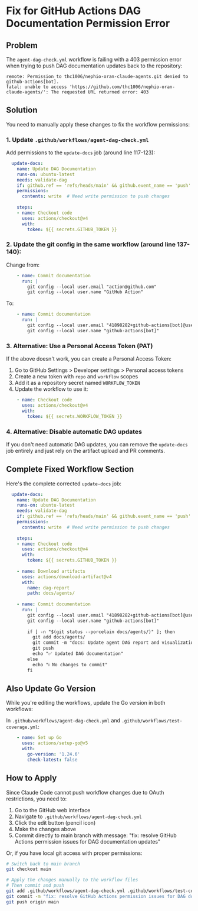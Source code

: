 # Fix for GitHub Actions DAG Documentation Permission Error

## Problem
The `agent-dag-check.yml` workflow is failing with a 403 permission error when trying to push DAG documentation updates back to the repository:

```
remote: Permission to thc1006/nephio-oran-claude-agents.git denied to github-actions[bot].
fatal: unable to access 'https://github.com/thc1006/nephio-oran-claude-agents/': The requested URL returned error: 403
```

## Solution

You need to manually apply these changes to fix the workflow permissions:

### 1. Update `.github/workflows/agent-dag-check.yml`

Add permissions to the `update-docs` job (around line 117-123):

```yaml
  update-docs:
    name: Update DAG Documentation
    runs-on: ubuntu-latest
    needs: validate-dag
    if: github.ref == 'refs/heads/main' && github.event_name == 'push'
    permissions:
      contents: write  # Need write permission to push changes
    
    steps:
    - name: Checkout code
      uses: actions/checkout@v4
      with:
        token: ${{ secrets.GITHUB_TOKEN }}
```

### 2. Update the git config in the same workflow (around line 137-140):

Change from:
```yaml
    - name: Commit documentation
      run: |
        git config --local user.email "action@github.com"
        git config --local user.name "GitHub Action"
```

To:
```yaml
    - name: Commit documentation
      run: |
        git config --local user.email "41898282+github-actions[bot]@users.noreply.github.com"
        git config --local user.name "github-actions[bot]"
```

### 3. Alternative: Use a Personal Access Token (PAT)

If the above doesn't work, you can create a Personal Access Token:

1. Go to GitHub Settings > Developer settings > Personal access tokens
2. Create a new token with `repo` and `workflow` scopes
3. Add it as a repository secret named `WORKFLOW_TOKEN`
4. Update the workflow to use it:

```yaml
    - name: Checkout code
      uses: actions/checkout@v4
      with:
        token: ${{ secrets.WORKFLOW_TOKEN }}
```

### 4. Alternative: Disable automatic DAG updates

If you don't need automatic DAG updates, you can remove the `update-docs` job entirely and just rely on the artifact upload and PR comments.

## Complete Fixed Workflow Section

Here's the complete corrected `update-docs` job:

```yaml
  update-docs:
    name: Update DAG Documentation
    runs-on: ubuntu-latest
    needs: validate-dag
    if: github.ref == 'refs/heads/main' && github.event_name == 'push'
    permissions:
      contents: write  # Need write permission to push changes
    
    steps:
    - name: Checkout code
      uses: actions/checkout@v4
      with:
        token: ${{ secrets.GITHUB_TOKEN }}
        
    - name: Download artifacts
      uses: actions/download-artifact@v4
      with:
        name: dag-report
        path: docs/agents/
        
    - name: Commit documentation
      run: |
        git config --local user.email "41898282+github-actions[bot]@users.noreply.github.com"
        git config --local user.name "github-actions[bot]"
        
        if [ -n "$(git status --porcelain docs/agents/)" ]; then
          git add docs/agents/
          git commit -m "docs: Update agent DAG report and visualization [skip ci]"
          git push
          echo "✅ Updated DAG documentation"
        else
          echo "ℹ️ No changes to commit"
        fi
```

## Also Update Go Version

While you're editing the workflows, update the Go version in both workflows:

In `.github/workflows/agent-dag-check.yml` and `.github/workflows/test-coverage.yml`:

```yaml
    - name: Set up Go
      uses: actions/setup-go@v5
      with:
        go-version: '1.24.6'
        check-latest: false
```

## How to Apply

Since Claude Code cannot push workflow changes due to OAuth restrictions, you need to:

1. Go to the GitHub web interface
2. Navigate to `.github/workflows/agent-dag-check.yml`
3. Click the edit button (pencil icon)
4. Make the changes above
5. Commit directly to main branch with message: "fix: resolve GitHub Actions permission issues for DAG documentation updates"

Or, if you have local git access with proper permissions:

```bash
# Switch back to main branch
git checkout main

# Apply the changes manually to the workflow files
# Then commit and push
git add .github/workflows/agent-dag-check.yml .github/workflows/test-coverage.yml
git commit -m "fix: resolve GitHub Actions permission issues for DAG documentation updates"
git push origin main
```